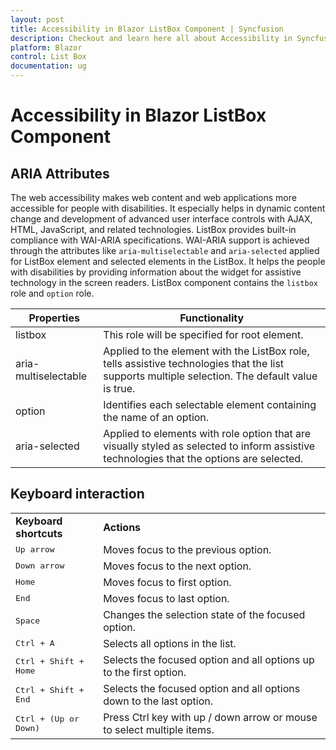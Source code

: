 ```yaml
---
layout: post
title: Accessibility in Blazor ListBox Component | Syncfusion
description: Checkout and learn here all about Accessibility in Syncfusion Blazor ListBox component and much more.
platform: Blazor
control: List Box
documentation: ug
---
```


# Accessibility in Blazor ListBox Component

## ARIA Attributes

The web accessibility makes web content and web applications more accessible for people with disabilities. It especially helps in dynamic content change and development of advanced user interface controls with AJAX, HTML, JavaScript, and related technologies. ListBox provides built-in compliance with WAI-ARIA specifications. WAI-ARIA support is achieved through the attributes like `aria-multiselectable` and `aria-selected` applied for ListBox element and selected elements in the ListBox. It helps the people with disabilities by providing information about the widget for assistive technology in the screen readers. ListBox component contains the `listbox` role and `option` role.

| Properties | Functionality |
| ------------ | ----------------------- |
| listbox | This role will be specified for root element. |
| aria-multiselectable | Applied to the element with the ListBox role, tells assistive technologies that the list supports multiple selection. The default value is true. |
| option | Identifies each selectable element containing the name of an option. |
| aria-selected | Applied to elements with role option that are visually styled as selected to inform assistive technologies that the options are selected. |

## Keyboard interaction

<!-- markdownlint-disable MD033 -->
<table>
<tr>
<td>
<b>Keyboard shortcuts</b></td><td>
<b>Actions</b></td></tr>
<tr>
<td>
<kbd>Up arrow</kbd></td><td>
Moves focus to the previous option.</td></tr>
<tr>
<td>
<kbd>Down arrow</kbd></td><td>
Moves focus to the next option.</td></tr>
<tr>
<td>
<kbd>Home</kbd></td><td>
Moves focus to first option.</td></tr>
<tr>
<td>
<kbd>End</kbd></td><td>
Moves focus to last option.</td></tr>
<tr>
<td>
<kbd>Space</kbd></td><td>
Changes the selection state of the focused option.</td></tr>
<tr>
<td>
<kbd>Ctrl + A</kbd></td><td>
Selects all options in the list.</td></tr>
<tr>
<td>
<kbd>Ctrl + Shift + Home</kbd></td><td>
Selects the focused option and all options up to the first option.</td></tr>
<tr>
<td>
<kbd>Ctrl + Shift + End</kbd></td><td>
Selects the focused option and all options down to the last option.</td></tr>
<tr>
<td>
<kbd>Ctrl + (Up or Down)</kbd></td><td>
Press Ctrl key with up / down arrow or mouse to select multiple items.</td></tr>
</table>